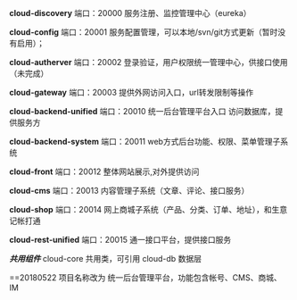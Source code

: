 
**cloud-discovery**  端口：20000  服务注册、监控管理中心（eureka）

**cloud-config** 端口：20001 服务配置管理，可以本地/svn/git方式更新（暂时没有启用）；

**cloud-autherver** 端口：20002 登录验证，用户权限统一管理中心，供接口使用（未完成）

**cloud-gateway** 端口：20003  提供外网访问入口，url转发限制等操作

**cloud-backend-unified** 端口：20010 统一后台管理平台入口 访问数据库，提供服务方

**cloud-backend-system**  端口：20011 web方式后台功能、权限、菜单管理子系统

**cloud-front** 端口：20012 整体网站展示,对外提供访问

**cloud-cms** 端口：20013 内容管理子系统（文章、评论、接口服务）

**cloud-shop** 端口：20014 网上商城子系统（产品、分类、订单、地址），和生意记帐打通

**cloud-rest-unified** 端口：20015 通一接口平台，提供接口服务

**_共用组件_**
cloud-core  共用类，可引用
cloud-db    数据层

==20180522 项目名称改为  统一后台管理平台，功能包含帐号、CMS、商城、IM